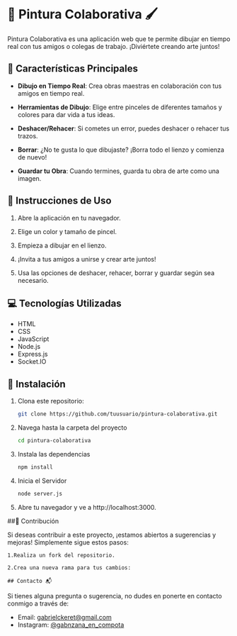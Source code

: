 # 🎨 Pintura Colaborativa 🖌️

Pintura Colaborativa es una aplicación web que te permite dibujar en tiempo real con tus amigos o colegas de trabajo. ¡Diviértete creando arte juntos!

## 🚀 Características Principales

- **Dibujo en Tiempo Real**: Crea obras maestras en colaboración con tus amigos en tiempo real.

- **Herramientas de Dibujo**: Elige entre pinceles de diferentes tamaños y colores para dar vida a tus ideas.

- **Deshacer/Rehacer**: Si cometes un error, puedes deshacer o rehacer tus trazos.

- **Borrar**: ¿No te gusta lo que dibujaste? ¡Borra todo el lienzo y comienza de nuevo!

- **Guardar tu Obra**: Cuando termines, guarda tu obra de arte como una imagen.

## 📜 Instrucciones de Uso

1. Abre la aplicación en tu navegador.

2. Elige un color y tamaño de pincel.

3. Empieza a dibujar en el lienzo.

4. ¡Invita a tus amigos a unirse y crear arte juntos!

5. Usa las opciones de deshacer, rehacer, borrar y guardar según sea necesario.

## 💻 Tecnologías Utilizadas

- HTML
- CSS
- JavaScript
- Node.js
- Express.js
- Socket.IO

## 📁 Instalación

1. Clona este repositorio:

   ```bash
   git clone https://github.com/tuusuario/pintura-colaborativa.git

2. Navega hasta la carpeta del proyecto

    ```bash
    cd pintura-colaborativa

3. Instala las dependencias

    ```bash 
    npm install

4. Inicia el Servidor

    ```bash
    node server.js

5. Abre tu navegador y ve a http://localhost:3000.

##🤝 Contribución

Si deseas contribuir a este proyecto, ¡estamos abiertos a sugerencias y mejoras! Simplemente sigue estos pasos:

    1.Realiza un fork del repositorio.

    2.Crea una nueva rama para tus cambios:

    ## Contacto 📬

Si tienes alguna pregunta o sugerencia, no dudes en ponerte en contacto conmigo a través de:

- Email: gabrielckeret@gmail.com
- Instagram: [@gabnzana_en_compota](https://www.instagram.com/gabnzana_en_compota/)
